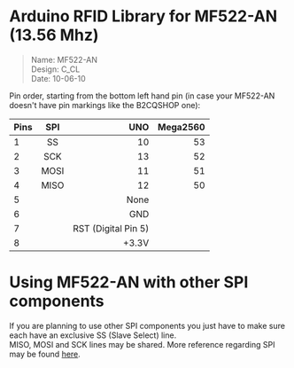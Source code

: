 Arduino RFID Library for MF522-AN (13.56 Mhz)
=================================
> Name: MF522-AN  
> Design: C_CL  
> Date: 10-06-10  

Pin order, starting from the bottom left hand pin
(in case your MF522-AN doesn't have pin markings like the B2CQSHOP one):

| Pins | SPI      | UNO  | Mega2560    |
| ---- |:--------:| ----:| --------:   |
| 1    | SS       |  10  |  53         |
| 2    | SCK      |  13  |  52         |
| 3    | MOSI     |  11  |  51         |
| 4    | MISO     |  12  |  50         |
| 5    |          | None               |
| 6    |          | GND                |
| 7    |          | RST (Digital Pin 5)|
| 8    |          | +3.3V              |

Using MF522-AN with other SPI components
========================================
If you are planning to use other SPI components you just have to make sure each have an exclusive SS (Slave Select) line.  
MISO, MOSI and SCK lines may be shared. More reference regarding SPI may be found [here](http://arduino.cc/en/Reference/SPI).  


